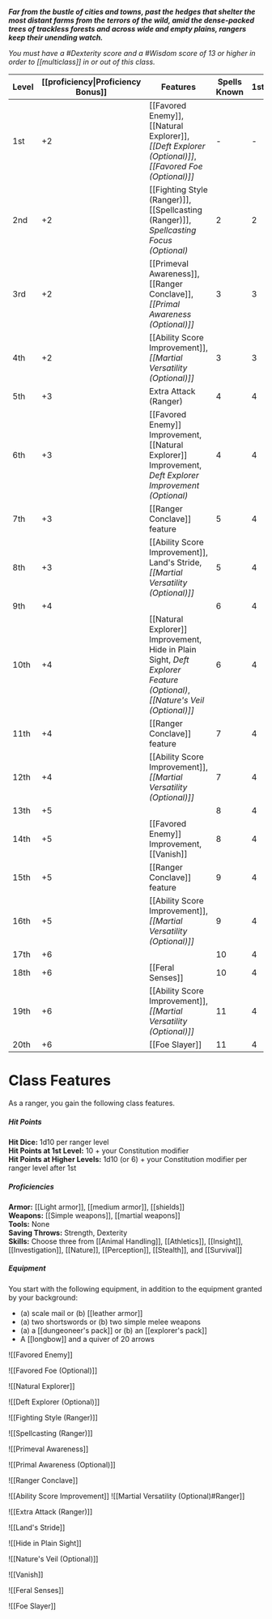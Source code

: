 **_Far from the bustle of cities and towns, past the hedges that shelter the most distant farms from the terrors of the wild, amid the dense-packed trees of trackless forests and across wide and empty plains, rangers keep their unending watch._**

_You must have a #Dexterity score and a #Wisdom score of 13 or higher in order to [[multiclass]] in or out of this class._

| Level | [[proficiency\|Proficiency Bonus]] | Features                                                                                                          | Spells Known | 1st | 2nd | 3rd | 4th | 5th |
| ----- | ---------------------------------- | ----------------------------------------------------------------------------------------------------------------- | ------------ | --- | --- | --- | --- | --- |
| 1st   | +2                                 | [[Favored Enemy]], [[Natural Explorer]], _[[Deft Explorer (Optional)]]_, _[[Favored Foe (Optional)]]_             | -            | -   | -   | -   | -   | -   |
| 2nd   | +2                                 | [[Fighting Style (Ranger)]], [[Spellcasting (Ranger)]], _Spellcasting Focus (Optional)_                           | 2            | 2   | -   | -   | -   | -   |
| 3rd   | +2                                 | [[Primeval Awareness]], [[Ranger Conclave]], _[[Primal Awareness (Optional)]]_                                    | 3            | 3   | -   | -   | -   | -   |
| 4th   | +2                                 | [[Ability Score Improvement]], _[[Martial Versatility (Optional)]]_                                               | 3            | 3   | -   | -   | -   | -   |
| 5th   | +3                                 | Extra Attack (Ranger)                                                                                             | 4            | 4   | 2   | -   | -   | -   |
| 6th   | +3                                 | [[Favored Enemy]] Improvement, [[Natural Explorer]] Improvement, _Deft Explorer Improvement (Optional)_           | 4            | 4   | 2   | -   | -   | -   |
| 7th   | +3                                 | [[Ranger Conclave]] feature                                                                                       | 5            | 4   | 3   | -   | -   | -   |
| 8th   | +3                                 | [[Ability Score Improvement]], Land's Stride, _[[Martial Versatility (Optional)]]_                                | 5            | 4   | 3   | -   | -   | -   |
| 9th   | +4                                 |                                                                                                                   | 6            | 4   | 3   | 2   | -   | -   |
| 10th  | +4                                 | [[Natural Explorer]] Improvement, Hide in Plain Sight, _Deft Explorer Feature (Optional)_, _[[Nature's Veil (Optional)]]_ | 6            | 4   | 3   | 2   | -   | -   |
| 11th  | +4                                 | [[Ranger Conclave]] feature                                                                                           | 7            | 4   | 3   | 3   | -   | -   |
| 12th  | +4                                 | [[Ability Score Improvement]], _[[Martial Versatility (Optional)]]_                                                       | 7            | 4   | 3   | 3   | -   | -   |
| 13th  | +5                                 |                                                                                                                   | 8            | 4   | 3   | 3   | 1   | -   |
| 14th  | +5                                 | [[Favored Enemy]] Improvement, [[Vanish]]                                                                                 | 8            | 4   | 3   | 3   | 1   | -   |
| 15th  | +5                                 | [[Ranger Conclave]] feature                                                                                           | 9            | 4   | 3   | 3   | 2   | -   |
| 16th  | +5                                 | [[Ability Score Improvement]], _[[Martial Versatility (Optional)]]_                                                       | 9            | 4   | 3   | 3   | 2   | -   |
| 17th  | +6                                 |                                                                                                                   | 10           | 4   | 3   | 3   | 3   | 1   |
| 18th  | +6                                 | [[Feral Senses]]                                                                                                      | 10           | 4   | 3   | 3   | 3   | 1   |
| 19th  | +6                                 | [[Ability Score Improvement]], _[[Martial Versatility (Optional)]]_                                                       | 11           | 4   | 3   | 3   | 3   | 2   |
| 20th  | +6                                 | [[Foe Slayer]]                                                                                                        | 11           | 4   | 3   | 3   | 3   | 2   |

# Class Features
As a ranger, you gain the following class features.

##### Hit Points
**Hit Dice:** 1d10 per ranger level  
**Hit Points at 1st Level:** 10 + your Constitution modifier  
**Hit Points at Higher Levels:** 1d10 (or 6) + your Constitution modifier per ranger level after 1st

##### Proficiencies
**Armor:** [[Light armor]], [[medium armor]], [[shields]]  
**Weapons:** [[Simple weapons]], [[martial weapons]]  
**Tools:** None  
**Saving Throws:** Strength, Dexterity  
**Skills:** Choose three from [[Animal Handling]], [[Athletics]], [[Insight]], [[Investigation]], [[Nature]], [[Perception]], [[Stealth]], and [[Survival]]

##### Equipment
You start with the following equipment, in addition to the equipment granted by your background:
- (a) scale mail or (b) [[leather armor]]
- (a) two shortswords or (b) two simple melee weapons
- (a) a [[dungeoneer's pack]] or (b) an [[explorer's pack]]
- A [[longbow]] and a quiver of 20 arrows

![[Favored Enemy]]

![[Favored Foe (Optional)]]

![[Natural Explorer]]

![[Deft Explorer (Optional)]]

![[Fighting Style (Ranger)]]

![[Spellcasting (Ranger)]]

![[Primeval Awareness]]

![[Primal Awareness (Optional)]]

![[Ranger Conclave]]


![[Ability Score Improvement]]
 ![[Martial Versatility (Optional)#Ranger]]

![[Extra Attack (Ranger)]]

![[Land's Stride]]

![[Hide in Plain Sight]]

![[Nature's Veil (Optional)]]

![[Vanish]]

![[Feral Senses]]

![[Foe Slayer]]